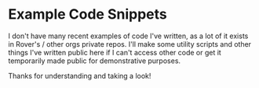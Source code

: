 # Example Code Snippets

I don't have many recent examples of code I've written, as a lot of it exists in Rover's / other orgs private repos. I'll make some utility scripts and other things I've written public here if I can't access other code or get it temporarily made public for demonstrative purposes.

Thanks for understanding and taking a look!
